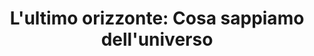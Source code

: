 ---
layout: book
title: "L'ultimo orizzonte: Cosa sappiamo dell'universo"
author_first_name: "Amedeo Balbi"
author_last_name: "Balbi"
cover_url: "/assets/images/book-cover-placeholder.jpg"
year: 2023
---